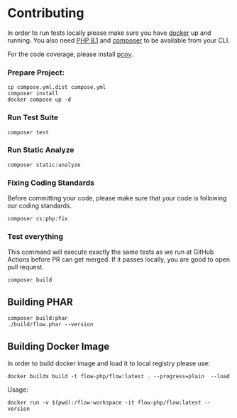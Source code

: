 # Contributing

In order to run tests locally please make sure you have [docker](https://www.docker.com/) up and running.
You also need [PHP 8.1](https://www.php.net/) and [composer](https://getcomposer.org/) to be available from your CLI.

For the code coverage, please install [pcov](https://pecl.php.net/package/pcov).

### Prepare Project:

```shell
cp compose.yml.dist compose.yml
composer install 
docker compose up -d
```

### Run Test Suite

```shell
composer test
```

### Run Static Analyze

```shell
composer static:analyze
```

### Fixing Coding Standards

Before committing your code, please make sure that your code is following our coding standards.

```shell
composer cs:php:fix
```

### Test everything

This command will execute exactly the same tests as we run at GitHub Actions before PR can get merged.
If it passes locally, you are good to open pull request.

```shell
composer build 
```

## Building PHAR

```shell
composer build:phar
./build/flow.phar --version
```

## Building Docker Image

In order to build docker image and load it to local registry please use: 

```shell
docker buildx build -t flow-php/flow:latest . --progress=plain  --load
```

Usage:

```shell
docker run -v $(pwd):/flow-workspace -it flow-php/flow:latest --version
```
